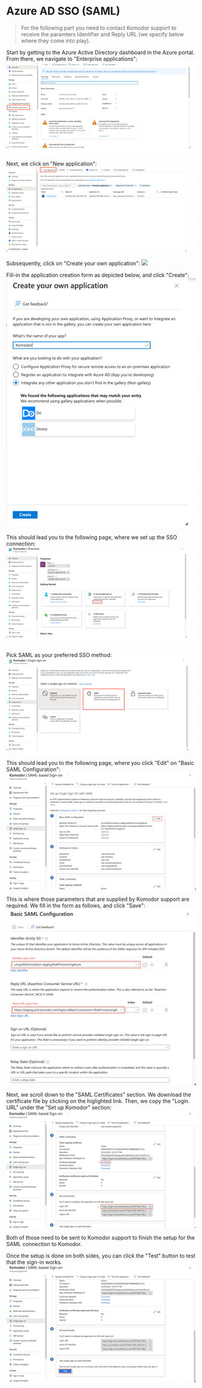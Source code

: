 # Azure AD SSO (SAML)

> For the following part you need to contact Komodor support to receive the paramters Identifier and Reply URL (we specify below where they come into play).

Start by getting to the Azure Active Directory dashboard in the Azure portal.
From there, we navigate to "Enterprise applications":
<img src="./img/enterprise-applications.png">

Next, we click on "New application":
<img src="./img/new-application.png">

Subsequently, click on "Create your own application":
<img src="./img/create-own-application">

Fill-in the application creation form as depicted below, and click "Create":
<img src="./img/app-creation-form.png">

This should lead you to the following page, where we set up the SSO connection:
<img src="./img/set-up-sso.png">

Pick SAML as your preferred SSO method:
<img src="./img/saml-connection.png">

This should lead you to the following page, where you click "Edit" on "Basic SAML Configuration":
<img src="./img/saml-based-sign-on.png">

This is where those parameters that are supplied by Komodor support are required. We fill in the form as follows, and click "Save":
<img src="./img/basic-saml-configuration.png">

Next, we scroll down to the "SAML Certificates" section. We download the certificate file by clicking on the higlighted link.
Then, we copy the "Login URL" under the "Set up Komodor" section:
<img src="./img/saml-certificates.png">

Both of those need to be sent to Komodor support to finish the setup for the SAML connection to Komodor.

Once the setup is done on both sides, you can click the "Test" button to test that the sign-in works.
<img src="./img/test-sign-in.png">
